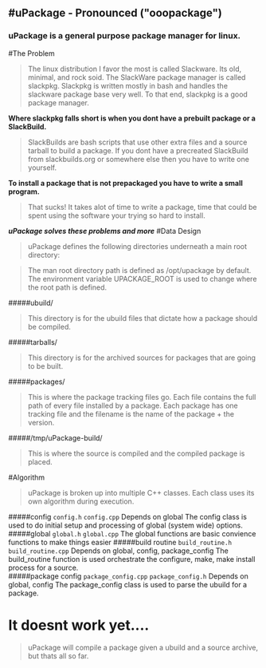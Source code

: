 #uPackage - Pronounced ("ooopackage")
---------

### uPackage is a general purpose package manager for linux.  

#The Problem
>   The linux distribution I favor the most is called Slackware.  Its old, minimal,
and rock soid.  The SlackWare package manager is called slackpkg.  Slackpkg
is written mostly in bash and handles the slackware package base very well.  To that
end, slackpkg is a good package manager.  

__**Where slackpkg falls short is when you dont have a prebuilt package or a SlackBuild.**__

>   SlackBuilds are bash scripts that use other extra files and a source tarball to build a
package.  If you dont have a precreated SlackBuild from slackbuilds.org or somewhere else
then you have to write one yourself.  

__**To install a package that is not prepackaged you have to write a small program.**__

>   That sucks!  It takes alot of time to write a package, time that could be spent using
the software your trying so hard to install.  

__*uPackage solves these problems and more*__
#Data Design

>   uPackage defines the following directories underneath a main root directory:

>   The man root directory path is defined as /opt/upackage by default.  The
environment variable UPACKAGE_ROOT is used to change where the root path is defined.

#####ubuild/
>   This directory is for the ubuild files that dictate how a package should
be compiled.  

#####tarballs/
>   This directory is for the archived sources for packages that are going to
be built.  

#####packages/
>   This is where the package tracking files go.  Each file contains the full
path of every file installed by a package.  Each package has one tracking file
and the filename is the name of the package + the version.

#####/tmp/uPackage-build/
>   This is where the source is compiled and the compiled package is placed.  

#Algorithm
>   uPackage is broken up into multiple C++ classes.  Each class uses its own
algorithm during execution.  

#####config
    `config.h` `config.cpp`
    Depends on global
    The config class is used to do initial setup and processing of global (system wide) options.  
#####global
    `global.h` `global.cpp`
    The global functions are basic convience functions to make things easier
#####build routine
    `build_routine.h` `build_routine.cpp`
    Depends on global, config, package_config
    The build_routine function is used orchestrate the configure, make, make install process for a source.  
#####package config
    `package_config.cpp` `package_config.h` 
    Depends on global, config 
    The package_config class is used to parse the ubuild for a package.  

# It doesnt work yet....
>   uPackage will compile a package given a ubuild and a source archive, but thats all so far.  
